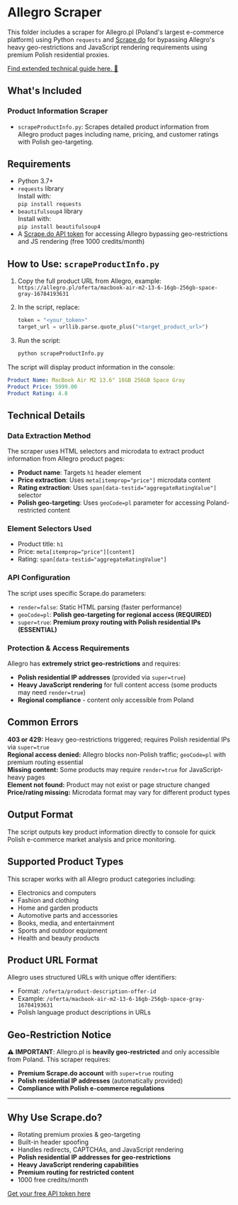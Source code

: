 # Allegro Scraper

This folder includes a scraper for Allegro.pl (Poland's largest e-commerce platform) using Python `requests` and [Scrape.do](https://scrape.do) for bypassing Allegro's heavy geo-restrictions and JavaScript rendering requirements using premium Polish residential proxies.

[Find extended technical guide here. 📘](https://scrape.do/blog/allegro-scraping/)

## What's Included

### Product Information Scraper
* `scrapeProductInfo.py`: Scrapes detailed product information from Allegro product pages including name, pricing, and customer ratings with Polish geo-targeting.

## Requirements

* Python 3.7+
* `requests` library<br>Install with:<br>`pip install requests`
* `beautifulsoup4` library<br>Install with:<br>`pip install beautifulsoup4`
* A [Scrape.do API token](https://dashboard.scrape.do/signup) for accessing Allegro bypassing geo-restrictions and JS rendering (free 1000 credits/month)

## How to Use: `scrapeProductInfo.py`

1. Copy the full product URL from Allegro, example:<br>`https://allegro.pl/oferta/macbook-air-m2-13-6-16gb-256gb-space-gray-16784193631`

2. In the script, replace:

   ```python
   token = "<your_token>"
   target_url = urllib.parse.quote_plus("<target_product_url>")
   ```

3. Run the script:

   ```bash
   python scrapeProductInfo.py
   ```

The script will display product information in the console:

```yaml
Product Name: MacBook Air M2 13.6" 16GB 256GB Space Gray
Product Price: 5999.00
Product Rating: 4.8
```

## Technical Details

### Data Extraction Method
The scraper uses HTML selectors and microdata to extract product information from Allegro product pages:

- **Product name**: Targets `h1` header element
- **Price extraction**: Uses `meta[itemprop="price"]` microdata content
- **Rating extraction**: Uses `span[data-testid="aggregateRatingValue"]` selector
- **Polish geo-targeting**: Uses `geoCode=pl` parameter for accessing Poland-restricted content

### Element Selectors Used
- Product title: `h1`
- Price: `meta[itemprop="price"][content]`
- Rating: `span[data-testid="aggregateRatingValue"]`

### API Configuration
The script uses specific Scrape.do parameters:
- `render=false`: Static HTML parsing (faster performance)
- `geoCode=pl`: **Polish geo-targeting for regional access (REQUIRED)**
- `super=true`: **Premium proxy routing with Polish residential IPs (ESSENTIAL)**

### Protection & Access Requirements
Allegro has **extremely strict geo-restrictions** and requires:
- **Polish residential IP addresses** (provided via `super=true`)
- **Heavy JavaScript rendering** for full content access (some products may need `render=true`)
- **Regional compliance** - content only accessible from Poland

## Common Errors

**403 or 429:** Heavy geo-restrictions triggered; requires Polish residential IPs via `super=true`<br>**Regional access denied:** Allegro blocks non-Polish traffic; `geoCode=pl` with premium routing essential<br>**Missing content:** Some products may require `render=true` for JavaScript-heavy pages<br>**Element not found:** Product may not exist or page structure changed<br>**Price/rating missing:** Microdata format may vary for different product types

## Output Format

The script outputs key product information directly to console for quick Polish e-commerce market analysis and price monitoring.

## Supported Product Types

This scraper works with all Allegro product categories including:
- Electronics and computers
- Fashion and clothing
- Home and garden products
- Automotive parts and accessories
- Books, media, and entertainment
- Sports and outdoor equipment
- Health and beauty products

## Product URL Format

Allegro uses structured URLs with unique offer identifiers:
- Format: `/oferta/product-description-offer-id`
- Example: `/oferta/macbook-air-m2-13-6-16gb-256gb-space-gray-16784193631`
- Polish language product descriptions in URLs

## Geo-Restriction Notice

⚠️ **IMPORTANT**: Allegro.pl is **heavily geo-restricted** and only accessible from Poland. This scraper requires:
- **Premium Scrape.do account** with `super=true` routing
- **Polish residential IP addresses** (automatically provided)
- **Compliance with Polish e-commerce regulations**

---

## Why Use Scrape.do?

- Rotating premium proxies & geo-targeting
- Built-in header spoofing
- Handles redirects, CAPTCHAs, and JavaScript rendering
- **Polish residential IP addresses for geo-restrictions**
- **Heavy JavaScript rendering capabilities**
- **Premium routing for restricted content**
- 1000 free credits/month

[Get your free API token here](https://dashboard.scrape.do/signup)